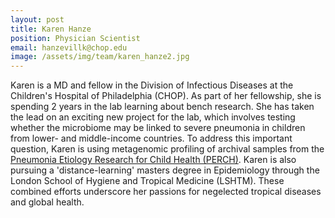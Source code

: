 ```yaml
---
layout: post
title: Karen Hanze
position: Physician Scientist
email: hanzevillk@chop.edu
image: /assets/img/team/karen_hanze2.jpg
---
```


Karen is a MD and fellow in the Division of Infectious Diseases at the Children's Hospital of Philadelphia (CHOP).  As part of her fellowship, she is spending 2 years in the lab learning about bench research.  She has taken the lead on an exciting new project for the lab, which involves testing whether the microbiome may be linked to severe pneumonia in children from lower- and middle-income countries.  To address this important question, Karen is using metagenomic profiling of archival samples from the [Pneumonia Etiology Research for Child Health (PERCH)](https://perchresults.org/).  Karen is also pursuing a 'distance-learning' masters degree in Epidemiology through the London School of Hygiene and Tropical Medicine (LSHTM).  These combined efforts underscore her passions for negelected tropical diseases and global health.